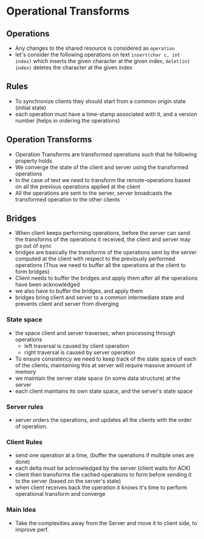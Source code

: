 # Operational Transforms

## Operations
- Any changes to the shared resource is considered as `operation`
- let's consider the following operations on text `insert(char c, int index)` which inserts the given character at the given index, `delet(int index)` deletes the character at the given index


## Rules
- To synchronize clients they should start from a common origin state (initial state)
- each operation must have a time-stamp associated with it, and a version number (helps in ordering the operations)

## Operation Transforms
- Operation Transforms are transformed operations such that he following property holds
- We converge the state of the client and server using the transformed operations
- In the case of text we need to transform the remote-operations based on all the previous operations applied at the client
- All the operations are sent to the server, server broadcasts the transformed operation to the other clients

## Bridges
- When client keeps performing operations, before the server can send the transforms of the operations it received, the client and server may go out of sync
- bridges are basically the transforms of the operations sent by the server computed at the client with respect to the previously performed operations (Thus we need to buffer all the operations at the client to form bridges)
- Client needs to buffer the bridges and apply them after all the operations have been acknowledged
- we also have to buffer the bridges, and apply them 
- bridges bring client and server to a common intermediate state and prevents client and server from diverging

### State space
- the space client and server traverses, when processing through operations
    - left traversal is caused by client operation
    - right traversal is caused by server operation
- To ensure consistency we need to keep track of the state space of each of the clients, maintaining this at server will require massive amount of memory
- we maintain the server state space (in some data structure) at the server
- each client maintains its own state space, and the server's state space

### Server rules
- server orders the operations, and updates all the clients with the order of operation.

### Client Rules
- send one operation at a time, (buffer the operations if multiple ones are done)
- each delta must be acknowledged by the server (client waits for ACK)
- client then transforms the cached operations to form before sending it to the server (based on the server's state)
- when client receives back the operation it knows it's time to perform operational transform and converge

### Main Idea
- Take the complexities away from the Server and move it to client side, to improve perf.
    